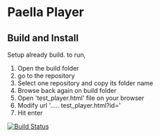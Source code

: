 Paella Player
=============

Build and Install
-----------------

Setup already build. to run,
1) Open the build folder
2) go to the repository
3) Select one repository and copy its folder name
4) Browse back again on build folder
5) Open 'test_player.html' file on your browser
6) Modify url '..... test_player.html?id=<copied title>'
7) Hit enter

[![Build Status](https://travis-ci.org/polimediaupv/paella.svg?branch=master)](https://travis-ci.org/polimediaupv/paella)
